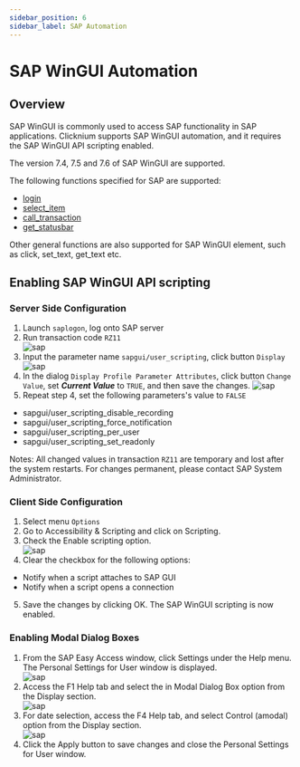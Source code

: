 ```yaml
---
sidebar_position: 6
sidebar_label: SAP Automation
---
```

# SAP WinGUI Automation

## Overview
SAP WinGUI is commonly used to access SAP functionality in SAP applications.
Clicknium supports SAP WinGUI automation, and it requires the SAP WinGUI API scripting enabled.

The version 7.4, 7.5 and 7.6 of SAP WinGUI are supported.

  
The following functions specified for SAP are supported:
- [login](./../references/python/sap/login.md)
- [select_item](./../references/python/sap/sapelement/select_item.md)
- [call_transaction](./../references/python/sap/sapelement/call_transaction.md)
- [get_statusbar](./../references/python/sap/sapelement/get_statusbar.md)  

Other general functions are also supported for SAP WinGUI element, such as click, set_text, get_text etc.

## Enabling SAP WinGUI API scripting
### Server Side Configuration
1. Launch `saplogon`, log onto SAP server
2. Run transaction code `RZ11`  
![sap](../img/sap1.png)  
3. Input the parameter name `sapgui/user_scripting`, click button `Display`  
![sap](../img/sap2.png)  
4. In the dialog `Display Profile Parameter Attributes`, click button `Change Value`, set ***Current Value*** to `TRUE`, and then save the changes.
![sap](../img/sap3.png)  
5. Repeat step 4, set the following parameters's value to `FALSE`
- sapgui/user_scripting_disable_recording
- sapgui/user_scripting_force_notification
- sapgui/user_scripting_per_user
- sapgui/user_scripting_set_readonly
  
Notes: All changed values in transaction `RZ11` are temporary and lost after the system restarts. For changes permanent, please contact SAP System Administrator.
 

### Client Side Configuration
1. Select menu `Options` 
2. Go to Accessibility & Scripting and click on Scripting.
3. Check the Enable scripting option.  
![sap](../img/sap4.png)  
4. Clear the checkbox for the following options:
- Notify when a script attaches to SAP GUI
- Notify when a script opens a connection
5. Save the changes by clicking OK. The SAP WinGUI scripting is now enabled.

### Enabling Modal Dialog Boxes
1. From the SAP Easy Access window, click Settings under the Help menu. The Personal Settings for User window is displayed.  
![sap](../img/sap5.png)  
2. Access the F1 Help tab and select the in Modal Dialog Box option from the Display section.  
![sap](../img/sap6.png)  
3. For date selection, access the F4 Help tab, and select Control (amodal) option from the Display section.  
![sap](../img/sap7.png)  
4. Click the Apply button to save changes and close the Personal Settings for User window.